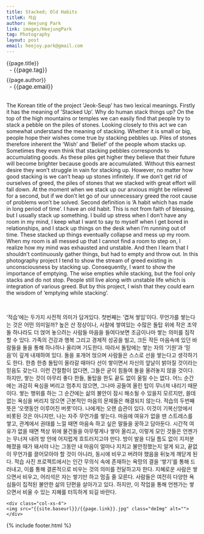 ```yaml
---
title: Stacked; Old Habits
titleK: 적습
author: Heejung Park
link: images/HeejungPark
tag: Photography
layout: post
email: heejoy.park@gmail.com
---	
```


<div class="container">

<div class="deDep">
{{page.title}}<br>
<p style="font-size:15px; margin:0px; padding:0px 0px 0px 8px; margin:0px 0px 8px 0px;">- {{page.tag}}</p>
{{page.author}}<br>
<p style="font-size:15px; margin:0px; padding:0px 0px 0px 8px;">- {{page.email}}</p>
</div>

<br>

<div class="det lato">


The Korean title of the project ’Jeok-Seup’ has two lexical meanings.  Firstly it has the meaning of ’Stacked Up’. Why do human stack things up? On the top of the high mountains or temples we can easily find that people try to stack a pebble on the piles of stones. Looking closely to this act we can somewhat understand the meaning of stacking. Whether it is small or big, people hope their wishes come true by stacking pebbles up. Piles of stones therefore inherent the ‘Wish’ and ‘Belief’ of the people whom stacks up. Sometimes they even think that stacking pebbles corresponds to accumulating goods. As these piles get higher they believe that their future will become brighter because goods are accumulated. Without this earnest desire they won’t struggle in vain for stacking up. However, no matter how good stacking is we can’t heap up stones infinitely. If we don’t get rid of ourselves of greed, the piles of stones that we stacked with great effort will fall down. At the moment when we stack up our anxious might be relieved for a second, but if we don’t let go of our unnecessary greed the root cause of problems won’t be solved. 
Second definition is ‘A habit which has made in long period of time’. I have an old habit. This is not from faith of blessing, but I usually stack up something. I build up stress when I don’t have any room in my mind, I keep what I want to say to myself when I get bored in relationships, and I stack up things on the desk when I’m running out of time. These stacked up things eventually collapse and mess up my room. When my room is all messed up that I cannot find a room to step on, I realize how my mind was exhausted and unstable. And then I learn that I shouldn’t continuously gather things, but had to empty and throw out. In this photography project I tend to show the stream of greed existing in unconsciousness by stacking up. Consequently, I want to show the importance of emptying. The wise empties while stacking, but the fool only stacks and do not stop. People still live along with unstable life which is integration of various greed. But by this project, I wish that they could earn the wisdom of ‘emptying while stacking’.




</div>

<br>

<div class="noto">

‘적습’에는 두가지 사전적 의미가 담겨있다. 첫번째는 ‘겹쳐 쌓임’이다. 무언가를 쌓는다는 것은 어떤 의미일까? 높은 산 정상이나, 사찰에 쌓여있는 수많은 돌탑 위에 작은 조약돌 하나라도 더 얹어 놓으려는 사람들 마음을 들여다보면 조금이나마 쌓는 의미를 짐작할 수 있다. 가족의 건강과 행복 그리고 경제적 성공을 빌고, 크든 작든 마음속에 있던 바람들을 돌을 통해 하나하나 올리며 기도한다. 따라서 돌탑에는 쌓는 자의 ‘기원’과 ‘믿음’이 깊게 내재하여 있다. 돌을 포개어 얹으며 사람들은 스스로 선을 쌓는다고 생각하기도 한다. 한층 한층 돌탑이 올라갈 때마다 선이 쌓이면서 자신의 앞날이 밝아질 것이라는 믿음도 갖는다. 이런 간절함이 없다면, 그들은 굳이 힘들여 돌을 올려놓지 않을 것이다. 하지만, 쌓는 것이 아무리 좋다 한들, 돌탑을 한도 끝도 없이 올릴 수는 없다. 어느 순간에는 과감히 욕심을 버리고 멈추지 않으면, 그나마 공들여 올린 탑이 무너져 내리기 때문이다. 쌓는 행위를 하는 그 순간에는 삶의 불안이 잠시 해소될 수 있을지 모르지만, 쓸데없는 욕심을 버리지 않으면 근본적인 마음의 문제들은 해결되지 않는다.
적습의 두번째 뜻은 ‘오랫동안 이루어진 버릇’이다. 나에게는 오랜 습관이 있다. 이것이 기복신앙에서 비롯된 것은 아니지만, 나는 자주 무언가를 쌓는다. 마음에 여유가 없을 땐 스트레스를 쌓고, 관계에서 권태를 느낄 때면 마음속 하고 싶은 말들을 꿍하고 담아둔다. 시간적 여유가 없을 때면 책상 위에 물건들을 아무렇게나 쌓아 올리고, 이렇게 모인 것들은 언젠가는 무너져 내려 방 안에 어지럽게 흐트러지고야 만다. 방이 발을 디딜 틈도 없이 지저분해졌을 때가 돼서야 나는 그동안 내 마음이 얼마나 지치고 불안정했는지 알게 되고, 끝없이 무언가를 끌어모아야 할 것이 아니라, 동시에 비우고 버려야 했음을 뒤늦게 깨닫게 된다. 적습 사진 프로젝트에서는 인간 무의식 속에 존재하는 욕망의 결을 ‘쌓기’를 통해 드러내고, 이를 통해 결론적으로 비우는 것의 의미를 전달하고자 한다. 지혜로운 사람은 쌓으면서 비우고, 어리석은 자는 쌓기만 하고 멈출 줄 모른다. 사람들은 여전히 다양한 욕심들이 집적된 불안한 삶의 단편을 살아가고 있다. 하지만, 이 작업을 통해 언젠가는 쌓으면서 비울 수 있는 지혜를 터득하게 되길 바란다.


</div>

<div class="row noto">
	
	<div class="col-xs-4">
	<img src="{{site.baseurl}}/{{page.link}}.jpg" class="deImg" alt=""></div>
	
</div>

	

</div> 

{% include footer.html %}